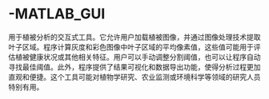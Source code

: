 # -MATLAB_GUI
用于植被分析的交互式工具。它允许用户加载植被图像，并通过图像处理技术提取叶子区域。程序计算灰度和彩色图像中叶子区域的平均像素值，这些值可能用于评估植被健康状况或其他相关特征。用户可以手动调整分割阈值，也可以让程序自动寻找最佳阈值。此外，程序提供了结果可视化和数据导出功能，使得分析过程更加直观和便捷。这个工具可能对植物学研究、农业监测或环境科学等领域的研究人员特别有用。
